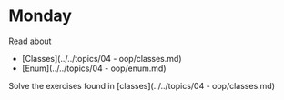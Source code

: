 # Monday

Read about

- [Classes](../../topics/04 - oop/classes.md)
- [Enum](../../topics/04 - oop/enum.md)

Solve the exercises found in [classes](../../topics/04 - oop/classes.md)

